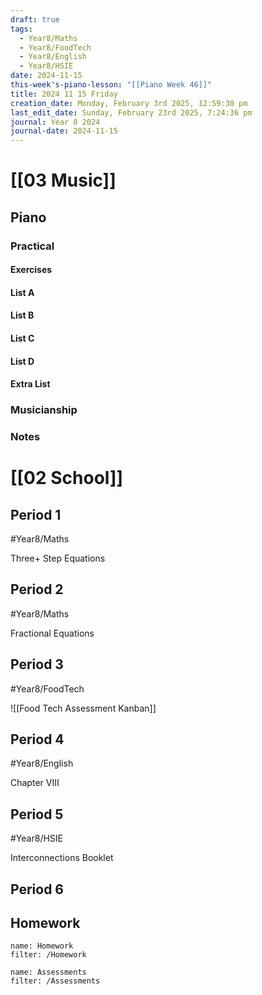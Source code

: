 ```yaml
---
draft: true
tags:
  - Year8/Maths
  - Year8/FoodTech
  - Year8/English
  - Year8/HSIE
date: 2024-11-15
this-week's-piano-lesson: "[[Piano Week 46]]"
title: 2024 11 15 Friday
creation_date: Monday, February 3rd 2025, 12:59:30 pm
last_edit_date: Sunday, February 23rd 2025, 7:24:36 pm
journal: Year 8 2024
journal-date: 2024-11-15
---
```


# [[03 Music]]

## Piano

### Practical

#### Exercises

#### List A

#### List B

#### List C

#### List D

#### Extra List

### Musicianship

### Notes

# [[02 School]]

## Period 1

#Year8/Maths

Three+ Step Equations

## Period 2

#Year8/Maths

Fractional Equations

## Period 3

#Year8/FoodTech

![[Food Tech Assessment Kanban]]

## Period 4

#Year8/English

Chapter VIII

## Period 5

#Year8/HSIE

Interconnections Booklet

## Period 6

## Homework

```todoist
name: Homework
filter: /Homework
```

```todoist
name: Assessments
filter: /Assessments
```

